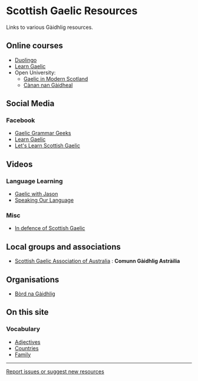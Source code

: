 # Scottish Gaelic Resources
Links to various Gàidhlig resources.

## Online courses

* [Duolingo](https://www.duolingo.com/course/gd/en/Learn-Scottish%20Gaelic)
* [Learn Gaelic](https://learngaelic.scot/)
* Open University:
  * [Gaelic in Modern Scotland](https://www.open.edu/openlearn/languages/gaelic-modern-scotland/content-section-0?active-tab=description-tab)
  * [Cànan nan Gàidheal](https://www.open.edu/openlearn/languages/more-languages/canan-nan-gaidheal/content-section-0?active-tab=description-tab)

## Social Media

### Facebook

* [Gaelic Grammar Geeks](https://www.facebook.com/groups/gaelicgrammargeeks/)
* [Learn Gaelic](https://www.facebook.com/LearnGaelic/)
* [Let's Learn Scottish Gaelic](https://www.facebook.com/groups/759299037440696/about/)

## Videos

### Language Learning

* [Gaelic with Jason](https://www.youtube.com/channel/UCVX7RajLZmm8i7LEuli05tw)
* [Speaking Our Language](https://www.youtube.com/watch?v=6UeYlpmewx8&list=PLX1DGbPK9r2HAKpdfY70bT4wGzxPvQ3v_)

### Misc

* [In defence of Scottish Gaelic](https://www.youtube.com/watch?v=usQ0CHFCxBc&feature=youtu.be&t=0)

## Local groups and associations

* [Scottish Gaelic Association of Australia](https://www.ozgaelic.org/) : **Comunn Gàidhlig Astràilia**

## Organisations

* [Bòrd na Gàidhlig](https://www.gaidhlig.scot/)

## On this site

### Vocabulary

* [Adjectives](vocabulary/adjectives.md)
* [Countries](vocabulary/countries.md)
* [Family](vocabulary/family.md)

---

[Report issues or suggest new resources](https://github.com/colinangusmackay/scottish-gaelic-resources/issues)
